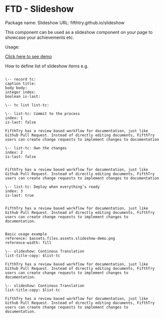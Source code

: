 # FTD - Slideshow

Package name: Slideshow
URL: fifthtry.github.io/slideshow

This component can be used as a slideshow component on your page to showcase your achievements etc.

Usage:

[Click here to see demo](https://fifthtry.github.io/slideshow/)

How to define list of slideshow items e.g.

```ftd

\-- record tc:
caption title:
body body:
integer index:
boolean is-last:

\-- tc list list-tc:

\-- list-tc: Commit to the process
index: 1
is-last: false

FifthTry has a review based workflow for documentation, just like Github Pull Request. Instead of directly editing documents, FifthTry users can create change requests to implement changes to documentation

\-- list-tc: Own the changes
index: 2
is-last: false


FifthTry has a review based workflow for documentation, just like Github Pull Request. Instead of directly editing documents, FifthTry users can create change requests to implement changes to documentation

\-- list-tc: Deploy when everything’s ready
index: 3
is-last: true


FifthTry has a review based workflow for documentation, just like Github Pull Request. Instead of directly editing documents, FifthTry users can create change requests to implement changes to documentation.


Basic usage example
reference: $assets.files.assets.slideshow-demo.png
reference-width: fill

\-- slideshow: Continous Translation
list-title-copy: $list-tc

FifthTry has a review based workflow for documentation, just like Github Pull Request. Instead of directly editing documents, FifthTry users can create change requests to implement changes to documentation.

\-- slideshow: Continous Translation
list-title-copy: $list-tc

FifthTry has a review based workflow for documentation, just like Github Pull Request. Instead of directly editing documents, FifthTry users can create change requests to implement changes to documentation.
```


